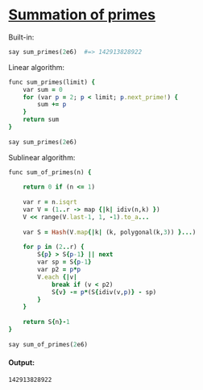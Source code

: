 [1]: https://rosettacode.org/wiki/Summation_of_primes

# [Summation of primes][1]

Built-in:

```ruby
say sum_primes(2e6)  #=> 142913828922
```


Linear algorithm:

```ruby
func sum_primes(limit) {
    var sum = 0
    for (var p = 2; p < limit; p.next_prime!) {
        sum += p
    }
    return sum
}
 
say sum_primes(2e6)
```


Sublinear algorithm:

```ruby
func sum_of_primes(n) {
 
    return 0 if (n <= 1)
 
    var r = n.isqrt
    var V = (1..r -> map {|k| idiv(n,k) })
    V << range(V.last-1, 1, -1).to_a...
 
    var S = Hash(V.map{|k| (k, polygonal(k,3)) }...)
 
    for p in (2..r) {
        S{p} > S{p-1} || next
        var sp = S{p-1}
        var p2 = p*p
        V.each {|v|
            break if (v < p2)
            S{v} -= p*(S{idiv(v,p)} - sp)
        }
    }
 
    return S{n}-1
}
 
say sum_of_primes(2e6)
```

#### Output:
```
142913828922
```
